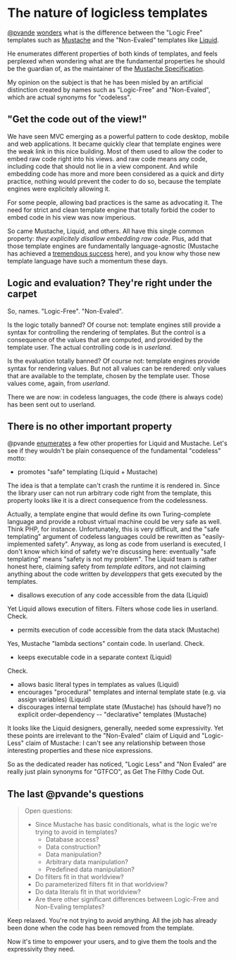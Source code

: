 # The nature of logicless templates

[@pvande](https://github.com/pvande) [wonders](https://github.com/mustache/spec/wiki/%5BDiscussion%5D-Logic-Free-vs.-Non-Evaled) what is the difference between the "Logic Free" templates such as [Mustache](http://mustache.github.com) and the "Non-Evaled" templates like [Liquid](http://liquidmarkup.org).

He enumerates different properties of both kinds of templates, and feels perplexed when wondering what are the fundamental properties he should be the guardian of, as the maintainer of the [Mustache Specification](http://github.com/mustache/spec).

My opinion on the subject is that he has been misled by an artificial distinction created by names such as "Logic-Free" and "Non-Evaled", which are actual synonyms for "codeless".

## "Get the code out of the view!"

We have seen MVC emerging as a powerful pattern to code desktop, mobile and web applications. It became quickly clear that template engines were the weak link in this nice building. Most of them used to allow the coder to embed raw code right into his views. and raw code means any code, including code that should not lie in a view component. And while embedding code has more and more been considered as a quick and dirty practice, nothing would prevent the coder to do so, because the template engines were explicitely allowing it.

For some people, allowing bad practices is the same as advocating it. The need for strict and clean template engine that totally forbid the coder to embed code in his view was now imperious.

So came Mustache, Liquid, and others. All have this single common property: *they explicitely disallow embedding raw code*. Plus, add that those template engines are fundamentally language-agnostic (Mustache has achieved a [tremendous success](https://github.com/defunkt/mustache/wiki/Other-Mustache-implementations) here), and you know why those new template language have such a momentum these days.

## Logic and evaluation? They're right under the carpet

So, names. "Logic-Free". "Non-Evaled".

Is the logic totally banned? Of course not: template engines still provide a syntax for controlling the rendering of templates. But the control is a consequence of the values that are computed, and provided by the template user. The actual controlling code is in *userland*.

Is the evaluation totally banned? Of course not: template engines provide syntax for rendering values. But not all values can be rendered: only values that are available to the template, chosen by the template user. Those values come, again, from *userland*.

There we are now: in codeless languages, the code (there is always code) has been sent out to userland.


## There is no other important property

@pvande [enumerates](https://github.com/mustache/spec/wiki/%5BDiscussion%5D-Logic-Free-vs.-Non-Evaled) a few other properties for Liquid and Mustache. Let's see if they wouldn't be plain consequence of the fundamental "codeless" motto:

- promotes "safe" templating (Liquid + Mustache)

The idea is that a template can't crash the runtime it is rendered in. Since the library user can not run arbitrary code right from the template, this property looks like it is a direct consequence from the codelessness.

Actually, a template engine that would define its own Turing-complete language and provide a robust virtual machine could be very safe as well. Think PHP, for instance. Unfortunately, this is very difficult, and the "safe templating" argument of codeless languages could be rewritten as "easily-implemented safety". Anyway, as long as code from userland is executed, I don't know which kind of safety we're discussing here: eventually "safe templating" means "safety is not my problem". The Liquid team is rather honest here, claiming safety from *template editors*, and not claiming anything about the code written by *developpers* that gets executed by the templates.

- disallows execution of any code accessible from the data (Liquid)

Yet Liquid allows execution of filters. Filters whose code lies in userland. Check.

- permits execution of code accessible from the data stack (Mustache)

Yes, Mustache "lambda sections" contain code. In userland. Check.

- keeps executable code in a separate context (Liquid)

Check.

- allows basic literal types in templates as values (Liquid)
- encourages "procedural" templates and internal template state (e.g. via assign variables) (Liquid)
- discourages internal template state (Mustache)
has (should have?) no explicit order-dependency -- "declarative" templates (Mustache)

It looks like the Liquid designers, generally, needed some expressivity. Yet these points are irrelevant to the "Non-Evaled" claim of Liquid and "Logic-Less" claim of Mustache: I can't see any relationship between those interesting properties and these nice expressions.

So as the dedicated reader has noticed, "Logic Less" and "Non Evaled" are really just plain synonyms for "GTFCO", as Get The Filthy Code Out.


## The last @pvande's questions

> Open questions:
> 
> - Since Mustache has basic conditionals, what is the logic we're trying to avoid in templates?
>   - Database access?
>   - Data construction?
>   - Data manipulation?
>   - Arbitrary data manipulation?
>   - Predefined data manipulation?
> - Do filters fit in that worldview?
> - Do parameterized filters fit in that worldview?
> - Do data literals fit in that worldview?
> - Are there other significant differences between Logic-Free and Non-Evaling templates?

Keep relaxed. You're not trying to avoid anything. All the job has already been done when the code has been removed from the template.

Now it's time to empower your users, and to give them the tools and the expressivity they need.
